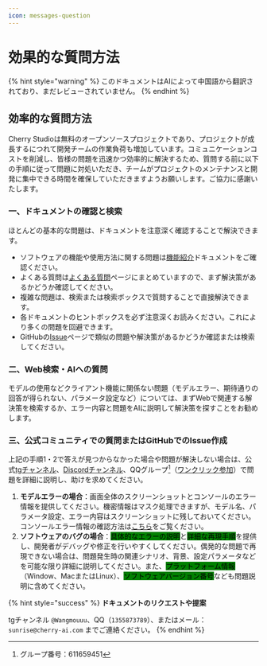```yaml
---
icon: messages-question
---
```


# 効果的な質問方法

{% hint style="warning" %}
このドキュメントはAIによって中国語から翻訳されており、まだレビューされていません。
{% endhint %}

## 効率的な質問方法

Cherry Studioは無料のオープンソースプロジェクトであり、プロジェクトが成長するにつれて開発チームの作業負荷も増加しています。コミュニケーションコストを削減し、皆様の問題を迅速かつ効率的に解決するため、質問する前に以下の手順に従って問題に対処いただき、チームがプロジェクトのメンテナンスと開発に集中できる時間を確保していただきますようお願いします。ご協力に感謝いたします。

### 一、ドキュメントの確認と検索

ほとんどの基本的な問題は、ドキュメントを注意深く確認することで解決できます。

* ソフトウェアの機能や使用方法に関する問題は[機能紹介](../cherrystudio/preview/)ドキュメントをご確認ください。
* よくある質問は[よくある質問](questions.md)ページにまとめていますので、まず解決策があるかどうか確認してください。
* 複雑な問題は、検索または検索ボックスで質問することで直接解決できます。
* 各ドキュメントのヒントボックスを必ず注意深くお読みください。これにより多くの問題を回避できます。
* GitHubの[Issue](https://github.com/CherryHQ/cherry-studio/issues)ページで類似の問題や解決策があるかどうか確認または検索してください。

### 二、Web検索・AIへの質問

モデルの使用などクライアント機能に関係ない問題（モデルエラー、期待通りの回答が得られない、パラメータ設定など）については、まずWebで関連する解決策を検索するか、エラー内容と問題をAIに説明して解決策を探すことをお勧めします。

### 三、公式コミュニティでの質問またはGitHubでのIssue作成

上記の手順1・2で答えが見つからなかった場合や問題が解決しない場合は、公式[tgチャンネル](https://t.me/CherryStudioAI)、[Discordチャンネル](https://discord.com/invite/wez8HtpxqQ)、QQグループ[^1]（[ワンクリック参加](https://qm.qq.com/cgi-bin/qm/qr?authKey=xe5nfGVZLMYnlJq%2F%2B4kN03YWcDBB2lnD7tc9rWus2mxS0JHUbOzk79cO7MYuqyGR\&k=UKVgl3YPHmwPaU8qeO1VG03NcUkACKsc\&noverify=0)）で問題を詳細に説明し、助けを求めてください。

1. **モデルエラーの場合**：画面全体のスクリーンショットとコンソールのエラー情報を提供してください。機密情報はマスク処理できますが、モデル名、パラメータ設定、エラー内容はスクリーンショットに残しておいてください。コンソールエラー情報の確認方法は[こちら](questions.md#kong-zhi-tai-bao-cuo-cha-kan-fang-fa)をご覧ください。
2. **ソフトウェアのバグの場合**：<mark style="background-color:green;">具体的なエラーの説明</mark>と<mark style="background-color:green;">詳細な再現手順</mark>を提供し、開発者がデバッグや修正を行いやすくしてください。偶発的な問題で再現できない場合は、問題発生時の関連シナリオ、背景、設定パラメータなどを可能な限り詳細に説明してください。また、<mark style="background-color:green;">プラットフォーム情報</mark>（Window、MacまたはLinux）、<mark style="background-color:green;">ソフトウェアバージョン番号</mark>なども問題説明に含めてください。

{% hint style="success" %}
**ドキュメントのリクエストや提案**

tgチャンネル `@Wangmouuu`、QQ（`1355873789`）、またはメール：`sunrise@cherry-ai.com` までご連絡ください。
{% endhint %}

[^1]: グループ番号：611659451
